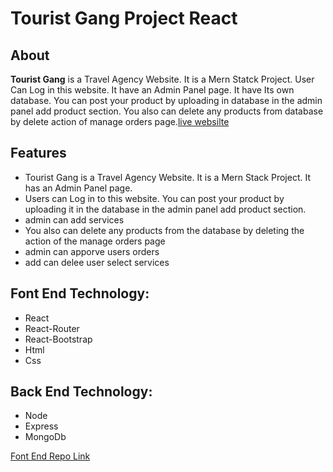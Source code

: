 # Tourist Gang Project React

## About

**Tourist Gang** is a Travel Agency Website. It is a Mern Statck Project. User Can Log in this website. It have an Admin Panel page. It have Its own database. You can post your product by uploading in database in the admin panel add product section. You also can delete any products from database by delete action of manage orders page.[live websilte](https://tourist-gang30.web.app/)

## Features

- Tourist Gang is a Travel Agency Website. It is a Mern Stack Project. It has an Admin Panel page.
- Users can Log in to this website. You can post your product by uploading it in the database in the admin panel add product section.
- admin can add services
- You also can delete any products from the database by deleting the action of the manage orders page
- admin can apporve users orders
- add can delee user select services

## Font End Technology:

- React
- React-Router
- React-Bootstrap
- Html
- Css

## Back End Technology:

- Node
- Express
- MongoDb


[Font End Repo Link](https://github.com/mdyasenrafe/travel-website)
